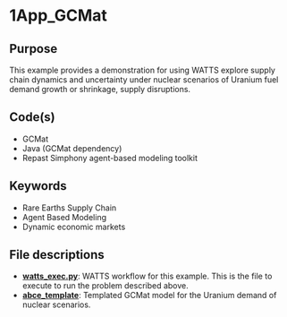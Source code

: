 # 1App_GCMat

## Purpose

This example provides a demonstration for using WATTS explore supply chain dynamics and uncertainty under nuclear scenarios of Uranium fuel demand growth or shrinkage, supply disruptions.

## Code(s)

- GCMat
- Java (GCMat dependency)
- Repast Simphony agent-based modeling toolkit

## Keywords

- Rare Earths Supply Chain 
- Agent Based Modeling
- Dynamic economic markets 

## File descriptions

- [__watts_exec.py__](watts_exec.py): WATTS workflow for this example. This is the file to execute to run the problem described above.
- [__abce_template__](abce_template.txt): Templated GCMat model for the Uranium demand of nuclear scenarios.
